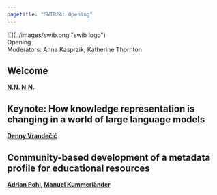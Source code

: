 ```yaml
---
pagetitle: "SWIB24: Opening"
---
```



<div id="top">
<div class="column left">![](../images/swib.png "swib logo")</div>
<div class="column middle">Opening</div>
<div id="countdown" class="column right"></div>
</div>

<div id="prog">
<div>Moderators: Anna Kasprzik, Katherine Thornton</div>

    



## Welcome

<b><u>N.N. N.N.</u></b>



## Keynote: How knowledge representation is changing in a world of large language models

<b><u>Denny Vrandečić</u></b>



## Community-based development of a metadata profile for educational resources

<b><u>Adrian Pohl</u>, <u>Manuel Kummerländer</u></b>



</div>


